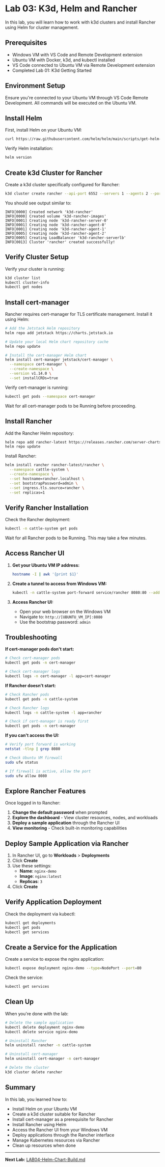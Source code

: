 # Lab 03: K3d, Helm and Rancher

In this lab, you will learn how to work with k3d clusters and install Rancher using Helm for cluster management.

## Prerequisites
- Windows VM with VS Code and Remote Development extension
- Ubuntu VM with Docker, k3d, and kubectl installed
- VS Code connected to Ubuntu VM via Remote Development extension
- Completed Lab 01: K3d Getting Started

## Environment Setup
Ensure you're connected to your Ubuntu VM through VS Code Remote Development. All commands will be executed on the Ubuntu VM.

## Install Helm

First, install Helm on your Ubuntu VM:

```bash
curl https://raw.githubusercontent.com/helm/helm/main/scripts/get-helm-3 | bash
```

Verify Helm installation:

```bash
helm version
```

## Create k3d Cluster for Rancher

Create a k3d cluster specifically configured for Rancher:

```bash
k3d cluster create rancher --api-port 6552 --servers 1 --agents 2 --port "443:443@loadbalancer" --port "80:80@loadbalancer" --wait
```

You should see output similar to:
```
INFO[0000] Created network 'k3d-rancher'
INFO[0000] Created volume 'k3d-rancher-images'
INFO[0001] Creating node 'k3d-rancher-server-0'
INFO[0001] Creating node 'k3d-rancher-agent-0'
INFO[0001] Creating node 'k3d-rancher-agent-1'
INFO[0005] Creating node 'k3d-rancher-agent-2'
INFO[0005] Creating LoadBalancer 'k3d-rancher-serverlb'
INFO[0013] Cluster 'rancher' created successfully!
```

## Verify Cluster Setup

Verify your cluster is running:

```bash
k3d cluster list
kubectl cluster-info
kubectl get nodes
```

## Install cert-manager

Rancher requires cert-manager for TLS certificate management. Install it using Helm:

```bash
# Add the Jetstack Helm repository
helm repo add jetstack https://charts.jetstack.io

# Update your local Helm chart repository cache
helm repo update

# Install the cert-manager Helm chart
helm install cert-manager jetstack/cert-manager \
  --namespace cert-manager \
  --create-namespace \
  --version v1.14.0 \
  --set installCRDs=true
```

Verify cert-manager is running:

```bash
kubectl get pods --namespace cert-manager
```

Wait for all cert-manager pods to be Running before proceeding.

## Install Rancher

Add the Rancher Helm repository:

```bash
helm repo add rancher-latest https://releases.rancher.com/server-charts/latest
helm repo update
```

Install Rancher:

```bash
helm install rancher rancher-latest/rancher \
  --namespace cattle-system \
  --create-namespace \
  --set hostname=rancher.localhost \
  --set bootstrapPassword=admin \
  --set ingress.tls.source=rancher \
  --set replicas=1
```

## Verify Rancher Installation

Check the Rancher deployment:

```bash
kubectl -n cattle-system get pods
```

Wait for all Rancher pods to be Running. This may take a few minutes.

## Access Rancher UI

1. **Get your Ubuntu VM IP address:**
   ```bash
   hostname -I | awk '{print $1}'
   ```

2. **Create a tunnel to access from Windows VM:**
   ```bash
   kubectl -n cattle-system port-forward service/rancher 8080:80 --address=0.0.0.0
   ```

3. **Access Rancher UI:**
   - Open your web browser on the Windows VM
   - Navigate to: `http://[UBUNTU_VM_IP]:8080`
   - Use the bootstrap password: `admin`

## Troubleshooting

**If cert-manager pods don't start:**
```bash
# Check cert-manager pods
kubectl get pods -n cert-manager

# Check cert-manager logs
kubectl logs -n cert-manager -l app=cert-manager
```

**If Rancher doesn't start:**
```bash
# Check Rancher pods
kubectl get pods -n cattle-system

# Check Rancher logs
kubectl logs -n cattle-system -l app=rancher

# Check if cert-manager is ready first
kubectl get pods -n cert-manager
```

**If you can't access the UI:**
```bash
# Verify port forward is working
netstat -tlnp | grep 8080

# Check Ubuntu VM firewall
sudo ufw status

# If firewall is active, allow the port
sudo ufw allow 8080
```

## Explore Rancher Features

Once logged in to Rancher:

1. **Change the default password** when prompted
2. **Explore the dashboard** - View cluster resources, nodes, and workloads
3. **Deploy a sample application** through the Rancher UI
4. **View monitoring** - Check built-in monitoring capabilities

## Deploy Sample Application via Rancher

1. In Rancher UI, go to **Workloads** > **Deployments**
2. Click **Create**
3. Use these settings:
   - **Name**: `nginx-demo`
   - **Image**: `nginx:latest`
   - **Replicas**: `3`
4. Click **Create**

## Verify Application Deployment

Check the deployment via kubectl:

```bash
kubectl get deployments
kubectl get pods
kubectl get services
```

## Create a Service for the Application

Create a service to expose the nginx application:

```bash
kubectl expose deployment nginx-demo --type=NodePort --port=80
```

Check the service:

```bash
kubectl get services
```

## Clean Up

When you're done with the lab:

```bash
# Delete the sample application
kubectl delete deployment nginx-demo
kubectl delete service nginx-demo

# Uninstall Rancher
helm uninstall rancher -n cattle-system

# Uninstall cert-manager
helm uninstall cert-manager -n cert-manager

# Delete the cluster
k3d cluster delete rancher
```

## Summary

In this lab, you learned how to:
- Install Helm on your Ubuntu VM
- Create a k3d cluster suitable for Rancher
- Install cert-manager as a prerequisite for Rancher
- Install Rancher using Helm
- Access the Rancher UI from your Windows VM
- Deploy applications through the Rancher interface
- Manage Kubernetes resources via Rancher
- Clean up resources when done

---

**Next Lab:** [LAB04-Helm-Chart-Build.md](LAB04-Helm-Chart-Build.md)